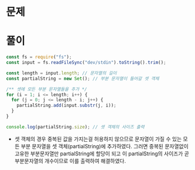 # 문제

# 풀이

```javascript
const fs = require("fs");
const input = fs.readFileSync("dev/stdin").toString().trim();

const length = input.length; // 문자열의 길이
const partialString = new Set(); // 부분 문자열이 들어갈 셋 객체

/** 셋에 모든 부분 문자열들을 추가 */
for (i = 1; i <= length; i++) {
  for (j = 0; j <= length - i; j++) {
    partialString.add(input.substr(j, i));
  }
}

console.log(partialString.size); // 셋 객체의 사이즈 출력
```

- 셋 객체의 경우 중복된 값을 가지는걸 허용하지 않으므로 문자열이 가질 수 있는 모든 부분 문자열을 셋 객체(partialString)에 추가하였다. 그러면 중복된 문자열없이 고유한 부분문자열만 partialString에 할당이 되고 이 partialString의 사이즈가 곧 부분문자열의 개수이므로 이를 출력하여 해결하였다.
